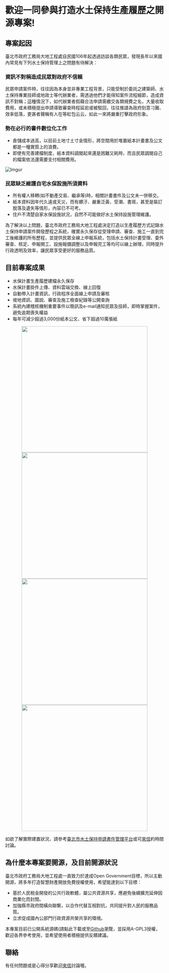 # 歡迎一同參與打造水土保持生產履歷之開源專案!

## 專案起因

臺北市政府工務局大地工程處自民國106年起透過訪談各類民眾，發現長年以來國內常見有下列水土保持管理上之問題有待解決：

### 資訊不對稱造成民眾對政府不信賴

民眾申請案件時，往往因為本身並非專業工程背景，只能受制於委託之建築師、水土保持專業技師或地政士等代辦業者，需透過他們才能得知案件流程細節，造成資訊不對稱；這種情況下，如代辦業者假藉合法申請需繳交各類規費之名，大量收取費用，或未積極提出申請導致審查時程延宕或被駁回，往往推諉為政府刻意刁難、效率低落，更甚者聲稱有人在等紅包云云，如此一來將嚴重打擊政府形象。

### 勢在必行的書件數位化工作

+ 倉儲成本過高，以目前土地寸土寸金情形，將空間用於堆置紙本計畫書及公文都是一種實質上的浪費。
+ 即使有完善建檔制度，紙本資料調閱起來還是困難又耗時，而且民眾調閱自己的檔案依法還需要支付相關費用。

![Imgur](https://i.imgur.com/nYwxi10.png "紙本堆置浪費空間")

### 民眾缺乏維護自宅水保設施所須資料

+ 所有權人移轉(如不動產交易、繼承等)時，相關計畫書件及公文未一併移交。
+ 紙本資料因年代久遠或天災，而有髒汙、嚴重泛黃、受潮、書斑，甚至是裝訂脫落及遺失等情形，內容已不可考。
+ 住戶不清楚自家水保設施狀況，自然不可能做好水土保持設施管理維護。

為了解決以上問題，臺北市政府工務局大地工程處決定打造以生產履歷方式記錄水土保持申請案件開發歷程之系統，確實永久保存從受理申請、審查、施工一直到完工後維護的所有歷程，並提供民眾全線上申報系統，包括水土保持計畫受理、委外審查、核定、申報開工、設施報備調整以及申報完工等均可以線上辦理，同時提升行政透明及效率，讓民眾享受更好的服務品質。

## 目前專案成果

+ 水保計畫生產履歷建檔永久保存
+ 水保計畫掛件上傳、資料雲端交換、線上回復
+ 自動帶入計畫資訊，行政程序全面線上申請及審核
+ 坡地資訊、圖說、審查及施工檢查紀錄等公開查詢
+ 系統內建稽核機制重要事件以簡訊及e-mail通知民眾及技師，即時掌握案件，避免逾期喪失權益
+ 每年可減少超過3,000份紙本公文、省下超過10萬張紙

<center class="half">
    <img src="https://i.imgur.com/AWASjVj.png" width="400"/><img src="https://i.imgur.com/AczkVYq.png" width="400"/>
</center>

<center class="half">
    <img src="https://i.imgur.com/saMoyVQ.png" width="400"/><img src="https://i.imgur.com/Rxt6EJq.png" width="400"/>
</center>

如欲了解實際建置狀況，請參考[臺北市水土保持申請書件管理平台](https://swc.taipei/)或可[來信](mailto:ge-40754@mail.taipei.gov.tw)約時間討論。

## 為什麼本專案要開源，及目前開源狀況

臺北市政府工務局大地工程處一直致力於達成Open Government目標，所以主動開源，將多年打造智慧財產開放免費授權使用，希望能達到以下目標：

+ 基於人民稅金開發的公共行政軟體，屬公共資源共享，應避免後續擴充延伸因商業化而封閉。
+ 加強縣市政府間橫向聯繫，以合作代替互相對抗，共同提升對人民的服務品質。
+ 立求促成國內公部門行政資源共榮共享的環境。

本專案目前已公開系統源碼(請點此下載[]()或至[Github]()瀏覽，並採用A-GPL3授權，歡迎各界參考使用，並希望使用者積極提供反饋建議。

## 聯絡

有任何問題或是心得分享歡迎[來信](mailto:ge-40754@mail.taipei.gov.tw)討論喔。
